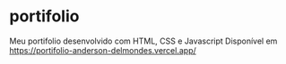 # portifolio
Meu portifolio desenvolvido com HTML,  CSS e Javascript
Disponível em https://portifolio-anderson-delmondes.vercel.app/
